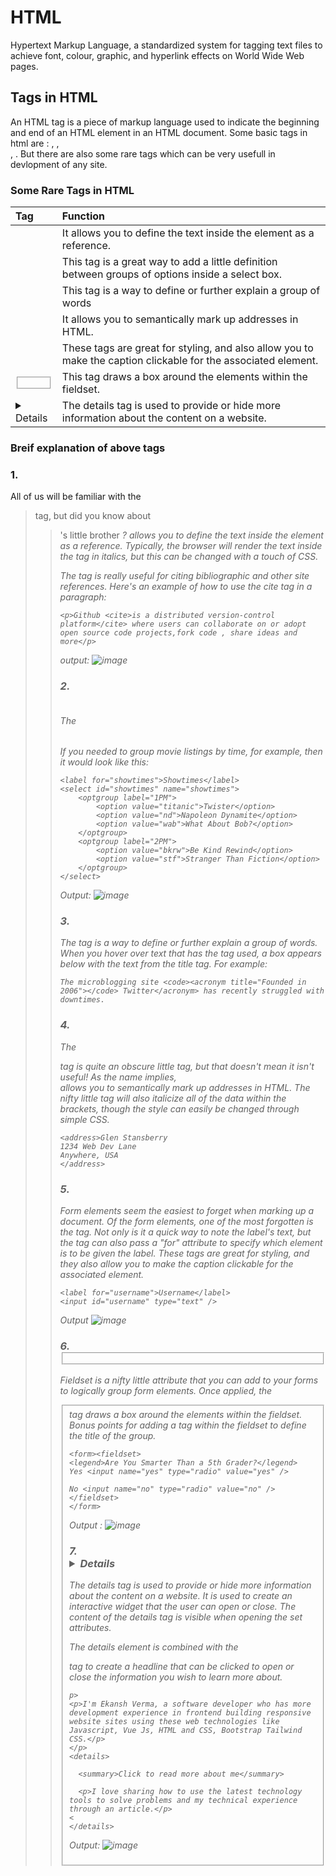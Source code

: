 # HTML
Hypertext Markup Language, a standardized system for tagging text files to achieve font, colour, graphic, and hyperlink effects on World Wide Web pages.
## Tags in HTML
An HTML tag is a piece of markup language used to indicate the beginning and end of an HTML element in an HTML document. Some basic tags in html are : <head>, <body>,<br>, <a>.
But there are also some rare tags which can be very usefull in devlopment of any site.
### Some Rare Tags in HTML
| Tag  | Function|
|:----------|:------------------------|
|<cite>|It allows you to define the text inside the element as a reference.|
|<optgroup>|This tag is a great way to add a little definition between groups of options inside a select box.|
|<acronym>|This tag is a way to define or further explain a group of words|
|<address>|It allows you to semantically mark up addresses in HTML.|
|<label>| These tags are great for styling, and also allow you to make the caption clickable for the associated element.|
|<fieldset>| This tag draws a box around the elements within the fieldset. |
|<details>|The details tag is used to provide or hide more information about the content on a website.|
### Breif explanation of above tags
### 1. <cite>
All of us will be familiar with the <blockquote> tag, but did you know about <blockquote>'s little brother <cite>? <cite> allows you to define the text inside the element as a reference. Typically, the browser will render the text inside the <cite> tag in italics, but this can be changed with a touch of CSS.

The <cite> tag is really useful for citing bibliographic and other site references. Here's an example of how to use the cite tag in a paragraph:
```
<p>Github <cite>is a distributed version-control platform</cite> where users can collaborate on or adopt open source code projects,fork code , share ideas and more</p>
```
output:
![image](https://user-images.githubusercontent.com/97960380/194769564-b3900eae-288a-464d-bd15-38aaaa53769f.png)

### 2. <optgroup>
The <optgroup> tag is a great way to add a little definition between groups of options inside a select box. This allows the select list to visually separate the items.

If you needed to group movie listings by time, for example, then it would look like this:
```
<label for="showtimes">Showtimes</label>
<select id="showtimes" name="showtimes"> 
    <optgroup label="1PM">
        <option value="titanic">Twister</option> 
        <option value="nd">Napoleon Dynamite</option> 
        <option value="wab">What About Bob?</option> 
    </optgroup> 
    <optgroup label="2PM">
        <option value="bkrw">Be Kind Rewind</option> 
        <option value="stf">Stranger Than Fiction</option> 
    </optgroup> 
</select>
```
Output:
![image](https://user-images.githubusercontent.com/97960380/194769721-6311f274-8241-42ae-b294-5c1a5f03c1f0.png)
### 3. <acronym>
The <acronym> tag is a way to define or further explain a group of words. When you hover over text that has the <acronym> tag used, a box appears below with the text from the title tag. For example:
```
The microblogging site <code><acronym title="Founded in 2006"></code> Twitter</acronym> has recently struggled with downtimes.
```
### 4. <address>
The <address> tag is quite an obscure little tag, but that doesn't mean it isn't useful! As the name implies, <address> allows you to semantically mark up addresses in HTML. The nifty little tag will also italicize all of the data within the brackets, though the style can easily be changed through simple CSS.
```
<address>Glen Stansberry
1234 Web Dev Lane
Anywhere, USA
</address>
```
### 5. <label>
Form elements seem the easiest to forget when marking up a document. Of the form elements, one of the most forgotten is the <label> tag. Not only is it a quick way to note the label's text, but the <label> tag can also pass a "for" attribute to specify which element is to be given the label. These <label> tags are great for styling, and they also allow you to make the caption clickable for the associated element.
```
<label for="username">Username</label>
<input id="username" type="text" />
```
Output
![image](https://user-images.githubusercontent.com/97960380/194840662-b841c3ea-b3b9-4e9b-aca6-6466c21a74fc.png)
### 6. <fieldset>
Fieldset is a nifty little attribute that you can add to your forms to logically group form elements. Once applied, the <fieldset> tag draws a box around the elements within the fieldset. Bonus points for adding a <label> tag within the fieldset to define the title of the group.
```
<form><fieldset>
<legend>Are You Smarter Than a 5th Grader?</legend>
Yes <input name="yes" type="radio" value="yes" />

No <input name="no" type="radio" value="no" />
</fieldset>
</form>
```
Output :
![image](https://user-images.githubusercontent.com/97960380/194840972-eaf394c3-0b50-4c54-8ccb-1165e0a862e6.png)

### 7.<details>
The details tag is used to provide or hide more information about the content on a website. It is used to create an interactive widget that the user can open or close. The content of the details tag is visible when opening the set attributes.

The details element is combined with the <summary> tag to create a headline that can be clicked to open or close the information you wish to learn more about.
```
p>
<p>I'm Ekansh Verma, a software developer who has more development experience in frontend building responsive website sites using these web technologies like Javascript, Vue Js, HTML and CSS, Bootstrap Tailwind CSS.</p>
</p>
<details>

  <summary>Click to read more about me</summary>

  <p>I love sharing how to use the latest technology tools to solve problems and my technical experience through an article.</p>
<
</details>
```
Output:
![image](https://user-images.githubusercontent.com/97960380/194841634-37b64906-a4fd-4acc-9181-435d6b344a79.png)







